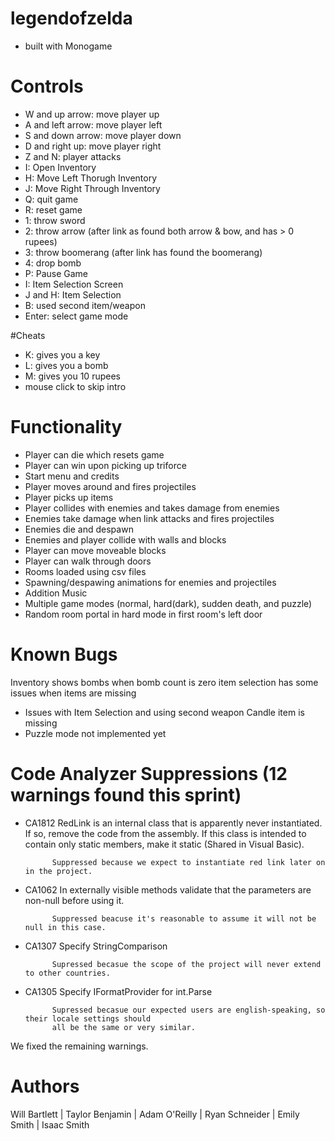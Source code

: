# legendofzelda
- built with Monogame

# Controls
- W and up arrow: move player up
- A and left arrow: move player left
- S and down arrow: move player down
- D and right up: move player right
- Z and N: player attacks
- I: Open Inventory
- H: Move Left Thorugh Inventory
- J: Move Right Through Inventory
- Q: quit game
- R: reset game
- 1: throw sword
- 2: throw arrow (after link as found both arrow & bow, and has > 0 rupees)
- 3: throw boomerang (after link has found the boomerang)
- 4: drop bomb
- P: Pause Game
- I: Item Selection Screen
- J and H: Item Selection
- B: used second item/weapon
- Enter: select game mode

#Cheats
- K: gives you a key
- L: gives you a bomb
- M: gives you 10 rupees
- mouse click to skip intro


# Functionality
- Player can die which resets game
- Player can win upon picking up triforce
- Start menu and credits
- Player moves around and fires projectiles
- Player picks up items
- Player collides with enemies and takes damage from enemies
- Enemies take damage when link attacks and fires projectiles
- Enemies die and despawn
- Enemies and player collide with walls and blocks
- Player can move moveable blocks
- Player can walk through doors
- Rooms loaded using csv files
- Spawning/despawing animations for enemies and projectiles
- Addition Music
- Multiple game modes (normal, hard(dark), sudden death, and puzzle)
- Random room portal in hard mode in first room's left door

# Known Bugs
Inventory shows bombs when bomb count is zero
item selection has some issues when items are missing
- Issues with Item Selection and using second weapon
Candle item is missing
- Puzzle mode not implemented yet

# Code Analyzer Suppressions (12 warnings found this sprint)
- CA1812	RedLink is an internal class that is apparently never instantiated. If so, remove the code from the assembly. 
            If this class is intended to contain only static members, make it static (Shared in Visual Basic).

            Suppressed because we expect to instantiate red link later on in the project.

- CA1062	In externally visible methods validate that the parameters are non-null before using it.

            Suppressed beacuse it's reasonable to assume it will not be null in this case.

- CA1307    Specify StringComparison

            Supressed becasue the scope of the project will never extend to other countries.

- CA1305    Specify IFormatProvider for int.Parse

            Supressed becasue our expected users are english-speaking, so their locale settings should
            all be the same or very similar.

We fixed the remaining warnings.

# Authors
Will Bartlett | Taylor Benjamin | Adam O'Reilly | Ryan Schneider | Emily Smith | Isaac Smith
